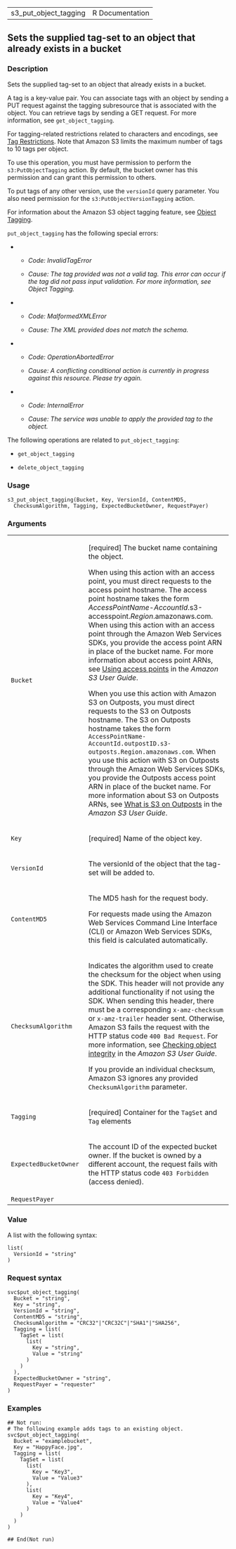 <table style="width: 100%;">
<tbody>
<tr class="odd">
<td>s3_put_object_tagging</td>
<td style="text-align: right;">R Documentation</td>
</tr>
</tbody>
</table>

## Sets the supplied tag-set to an object that already exists in a bucket

### Description

Sets the supplied tag-set to an object that already exists in a bucket.

A tag is a key-value pair. You can associate tags with an object by
sending a PUT request against the tagging subresource that is associated
with the object. You can retrieve tags by sending a GET request. For
more information, see `get_object_tagging`.

For tagging-related restrictions related to characters and encodings,
see [Tag
Restrictions](https://docs.aws.amazon.com/awsaccountbilling/latest/aboutv2/allocation-tag-restrictions.html).
Note that Amazon S3 limits the maximum number of tags to 10 tags per
object.

To use this operation, you must have permission to perform the
`s3:PutObjectTagging` action. By default, the bucket owner has this
permission and can grant this permission to others.

To put tags of any other version, use the `versionId` query parameter.
You also need permission for the `s3:PutObjectVersionTagging` action.

For information about the Amazon S3 object tagging feature, see [Object
Tagging](https://docs.aws.amazon.com/AmazonS3/latest/userguide/object-tagging.html).

`put_object_tagging` has the following special errors:

-   -   *Code: InvalidTagError*

    -   *Cause: The tag provided was not a valid tag. This error can
        occur if the tag did not pass input validation. For more
        information, see
        <span href="https://docs.aws.amazon.com/AmazonS3/latest/dev/object-tagging.html">Object
        Tagging</span>.*

-   -   *Code: MalformedXMLError*

    -   *Cause: The XML provided does not match the schema.*

-   -   *Code: OperationAbortedError*

    -   *Cause: A conflicting conditional action is currently in
        progress against this resource. Please try again.*

-   -   *Code: InternalError*

    -   *Cause: The service was unable to apply the provided tag to the
        object.*

The following operations are related to `put_object_tagging`:

-   `get_object_tagging`

-   `delete_object_tagging`

### Usage

    s3_put_object_tagging(Bucket, Key, VersionId, ContentMD5,
      ChecksumAlgorithm, Tagging, ExpectedBucketOwner, RequestPayer)

### Arguments

<table>
<colgroup>
<col style="width: 35%" />
<col style="width: 65%" />
</colgroup>
<tbody>
<tr class="odd">
<td><code id="s3_put_object_tagging_:_Bucket">Bucket</code></td>
<td><p>[required] The bucket name containing the object.</p>
<p>When using this action with an access point, you must direct requests
to the access point hostname. The access point hostname takes the form
<em>AccessPointName</em>-<em>AccountId</em>.s3-accesspoint.<em>Region</em>.amazonaws.com.
When using this action with an access point through the Amazon Web
Services SDKs, you provide the access point ARN in place of the bucket
name. For more information about access point ARNs, see <a
href="https://docs.aws.amazon.com/AmazonS3/latest/userguide/using-access-points.html">Using
access points</a> in the <em>Amazon S3 User Guide</em>.</p>
<p>When you use this action with Amazon S3 on Outposts, you must direct
requests to the S3 on Outposts hostname. The S3 on Outposts hostname
takes the form
<code> AccessPointName-AccountId.outpostID.s3-outposts.Region.amazonaws.com</code>.
When you use this action with S3 on Outposts through the Amazon Web
Services SDKs, you provide the Outposts access point ARN in place of the
bucket name. For more information about S3 on Outposts ARNs, see <a
href="https://docs.aws.amazon.com/AmazonS3/latest/userguide/S3onOutposts.html">What
is S3 on Outposts</a> in the <em>Amazon S3 User Guide</em>.</p></td>
</tr>
<tr class="even">
<td><code id="s3_put_object_tagging_:_Key">Key</code></td>
<td><p>[required] Name of the object key.</p></td>
</tr>
<tr class="odd">
<td><code id="s3_put_object_tagging_:_VersionId">VersionId</code></td>
<td><p>The versionId of the object that the tag-set will be added
to.</p></td>
</tr>
<tr class="even">
<td><code id="s3_put_object_tagging_:_ContentMD5">ContentMD5</code></td>
<td><p>The MD5 hash for the request body.</p>
<p>For requests made using the Amazon Web Services Command Line
Interface (CLI) or Amazon Web Services SDKs, this field is calculated
automatically.</p></td>
</tr>
<tr class="odd">
<td><code
id="s3_put_object_tagging_:_ChecksumAlgorithm">ChecksumAlgorithm</code></td>
<td><p>Indicates the algorithm used to create the checksum for the
object when using the SDK. This header will not provide any additional
functionality if not using the SDK. When sending this header, there must
be a corresponding <code>x-amz-checksum</code> or
<code>x-amz-trailer</code> header sent. Otherwise, Amazon S3 fails the
request with the HTTP status code <code
style="white-space: pre;">⁠400 Bad Request⁠</code>. For more information,
see <a
href="https://docs.aws.amazon.com/AmazonS3/latest/userguide/checking-object-integrity.html">Checking
object integrity</a> in the <em>Amazon S3 User Guide</em>.</p>
<p>If you provide an individual checksum, Amazon S3 ignores any provided
<code>ChecksumAlgorithm</code> parameter.</p></td>
</tr>
<tr class="even">
<td><code id="s3_put_object_tagging_:_Tagging">Tagging</code></td>
<td><p>[required] Container for the <code>TagSet</code> and
<code>Tag</code> elements</p></td>
</tr>
<tr class="odd">
<td><code
id="s3_put_object_tagging_:_ExpectedBucketOwner">ExpectedBucketOwner</code></td>
<td><p>The account ID of the expected bucket owner. If the bucket is
owned by a different account, the request fails with the HTTP status
code <code style="white-space: pre;">⁠403 Forbidden⁠</code> (access
denied).</p></td>
</tr>
<tr class="even">
<td><code
id="s3_put_object_tagging_:_RequestPayer">RequestPayer</code></td>
<td></td>
</tr>
</tbody>
</table>

### Value

A list with the following syntax:

    list(
      VersionId = "string"
    )

### Request syntax

    svc$put_object_tagging(
      Bucket = "string",
      Key = "string",
      VersionId = "string",
      ContentMD5 = "string",
      ChecksumAlgorithm = "CRC32"|"CRC32C"|"SHA1"|"SHA256",
      Tagging = list(
        TagSet = list(
          list(
            Key = "string",
            Value = "string"
          )
        )
      ),
      ExpectedBucketOwner = "string",
      RequestPayer = "requester"
    )

### Examples

    ## Not run: 
    # The following example adds tags to an existing object.
    svc$put_object_tagging(
      Bucket = "examplebucket",
      Key = "HappyFace.jpg",
      Tagging = list(
        TagSet = list(
          list(
            Key = "Key3",
            Value = "Value3"
          ),
          list(
            Key = "Key4",
            Value = "Value4"
          )
        )
      )
    )

    ## End(Not run)
